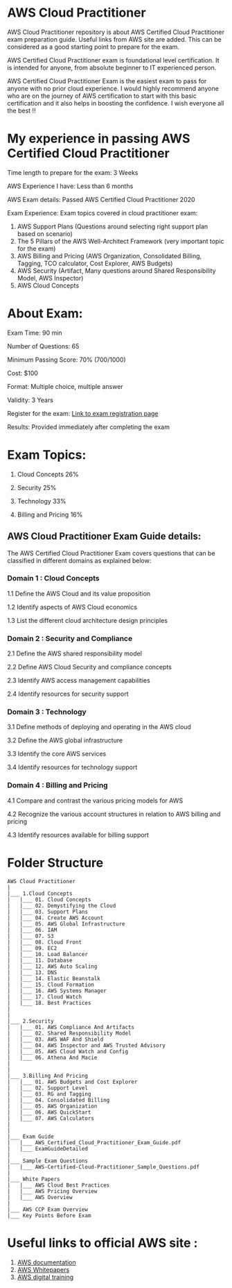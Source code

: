 # AWS Cloud Practitioner

AWS Cloud Practitioner repository is about AWS Certified Cloud Practitioner exam preparation guide. Useful links from AWS site are added. This can be considered as a good starting point to prepare for the exam.

AWS Certified Cloud Practitioner exam is foundational level certification. It is intended for anyone, from absolute beginner to IT experienced person.

AWS Certified Cloud Practitioner Exam is the easiest exam to pass for anyone with no prior cloud experience. I would highly recommend anyone who are on the journey of AWS certification to start with this basic certification and it also helps in boosting the confidence. I wish everyone all the best !!

# My experience in passing AWS Certified Cloud Practitioner

Time length to prepare for the exam: 3 Weeks

AWS Experience I have: Less than 6 months

AWS Exam details: Passed AWS Certified Cloud Practitioner 2020

Exam Experience: Exam topics covered in cloud practitioner exam:

1. AWS Support Plans (Questions around selecting right support plan based on scenario)
2. The 5 Pillars of the AWS Well-Architect Framework (very important topic for the exam)
3. AWS Billing and Pricing (AWS Organization, Consolidated Billing, Tagging, TCO calculator, Cost Explorer, AWS Budgets)
4. AWS Security (Artifact, Many questions around Shared Responsibility Model, AWS Inspector)
4. AWS Cloud Concepts


# About Exam:

Exam Time: 90 min

Number of Questions: 65

Minimum Passing Score: 70% (700/1000)

Cost: $100

Format: Multiple choice, multiple answer

Validity: 3 Years

Register for the exam: [Link to exam registration page](https://www.aws.training/certification?src=arc-assoc)

Results: Provided immediately after completing the exam


# Exam Topics:


1. Cloud Concepts                     26%

2. Security                           25%

3. Technology                         33%

4. Billing and Pricing                16%

## AWS Cloud Practitioner Exam Guide details:

The AWS Certified Cloud Practitioner Exam covers questions that can be classified in different domains as explained below:

### Domain 1 : Cloud Concepts

1.1 Define the AWS Cloud and its value proposition

1.2 Identify aspects of AWS Cloud economics

1.3 List the different cloud architecture design principles

### Domain 2 : Security and Compliance

2.1 Define the AWS shared responsibility model

2.2 Define AWS Cloud Security and compliance concepts

2.3 Identify AWS access management capabilities

2.4 Identify resources for security support

### Domain 3 : Technology

3.1 Define methods of deploying and operating in the AWS cloud

3.2 Define the AWS global infrastructure

3.3 Identify the core AWS services

3.4 Identify resources for technology support

### Domain 4 : Billing and Pricing

4.1 Compare and contrast the various pricing models for AWS

4.2 Recognize the various account structures in relation to AWS billing and pricing

4.3 Identify resources available for billing support

# Folder Structure

```
AWS Cloud Practitioner
|
|___ 1.Cloud Concepts
|   |___ 01. Cloud Concepts
|   |___ 02. Demystifying the Cloud
|   |___ 03. Support Plans
|   |___ 04. Create AWS Account
|   |___ 05. AWS Global Infrastructure
|   |___ 06. IAM
|   |___ 07. S3
|   |___ 08. Cloud Front
|   |___ 09. EC2
|   |___ 10. Load Balancer
|   |___ 11. Database
|   |___ 12. AWS Auto Scaling
|   |___ 13. DNS
|   |___ 14. Elastic Beanstalk
|   |___ 15. Cloud Formation
|   |___ 16. AWS Systems Manager
|   |___ 17. Cloud Watch
|   |___ 18. Best Practices
|
|
|___ 2.Security
|   |___ 01. AWS Compliance And Artifacts
|   |___ 02. Shared Responsibility Model
|   |___ 03. AWS WAF And Shield
|   |___ 04. AWS Inspector and AWS Trusted Advisory
|   |___ 05. AWS Cloud Watch and Config
|   |___ 06. Athena And Macie
|
|
|___ 3.Billing And Pricing
|   |___ 01. AWS Budgets and Cost Explorer
|   |___ 02. Support Level
|   |___ 03. RG and Tagging
|   |___ 04. Consolidated Billing
|   |___ 05. AWS Organization
|   |___ 06. AWS QuickStart
|   |___ 07. AWS Calculators
|
|
|___ Exam Guide
|   |___ AWS_Certified_Cloud_Practitioner_Exam_Guide.pdf
|   |___ ExamGuideDetailed
|
|___ Sample Exam Questions
|   |___ AWS-Certified-Cloud-Practitioner_Sample_Questions.pdf
|
|___ White Papers
|   |___ AWS Cloud Best Practices
|   |___ AWS Pricing Overview
|   |___ AWS Overview
|
|___ AWS CCP Exam Overview
|___ Key Points Before Exam

```

# Useful links to official AWS site :

1. [AWS documentation](https://docs.aws.amazon.com/index.html?nc2=h_ql_doc)
2. [AWS Whitepapers](https://aws.amazon.com/whitepapers/?whitepapers-main.sort-by=item.additionalFields.sortDate&whitepapers-main.sort-order=desc)
3. [AWS digital training](https://www.aws.training/LearningLibrary?&search=&tab=digital_courses)